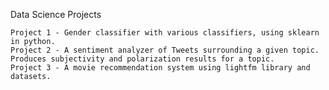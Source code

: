 Data Science Projects 

	Project 1 - Gender classifier with various classifiers, using sklearn in python.
	Project 2 - A sentiment analyzer of Tweets surrounding a given topic. Produces subjectivity and polarization results for a topic. 
	Project 3 - A movie recommendation system using lightfm library and datasets.
